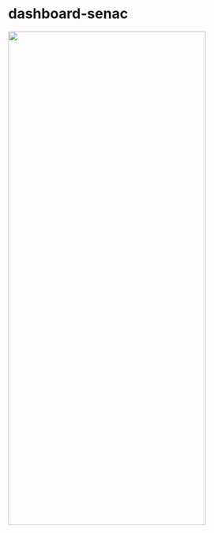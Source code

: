 # dashboard-senac
<p>

<img width="400" height="1000" src="/to_readme/LayoutOficialWebDeQuebradaSenac.png">

</p>